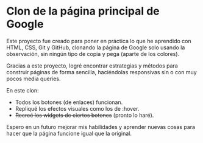 # Clon de la página principal de Google

Este proyecto fue creado para poner en práctica lo que he aprendido con HTML, CSS, Git y GitHub, clonando la página de Google solo usando la observación, sin ningún tipo de copia y pega (aparte de los colores).

Gracias a este proyecto, logré encontrar estrategias y métodos para construir páginas de forma sencilla, haciéndolas responsivas sin o con muy pocos media queries.

En este clon:
- Todos los botones (de enlaces) funcionan.
- Repliqué los efectos visuales como los de :hover.
- ~~Recreé los widgets de ciertos botones~~ (pronto lo haré).

Espero en un futuro mejorar mis habilidades y aprender nuevas cosas para hacer que la página funcione igual que la original.
